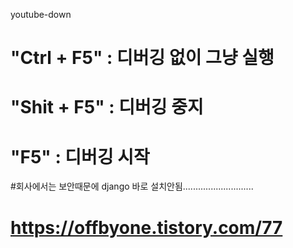 youtube-down

# "Ctrl + F5" : 디버깅 없이 그냥 실행

# "Shit + F5" : 디버깅 중지

# "F5" : 디버깅 시작

#회사에서는 보안때문에 django 바로 설치안됨............................

# https://offbyone.tistory.com/77
